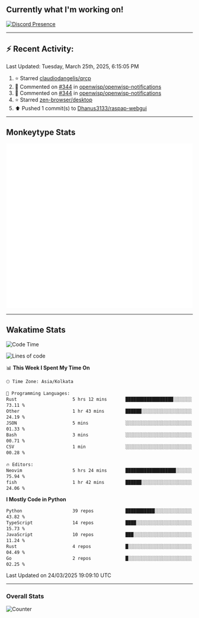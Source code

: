 ## Currently what I'm working on!
[![Discord Presence](https://lanyard.cnrad.dev/api/534981034400284712)](https://discord.com/users/534981034400284712)

---

## :zap: Recent Activity:
<!--RECENT_ACTIVITY:last_update-->
Last Updated: Tuesday, March 25th, 2025, 6:15:05 PM
<!--RECENT_ACTIVITY:last_update_end-->
<!--RECENT_ACTIVITY:start-->
1. ⭐ Starred [claudiodangelis/qrcp](https://github.com/claudiodangelis/qrcp)<br>
2. 💬 Commented on [#344](https://github.com/openwisp/openwisp-notifications/pull/344#discussion_r2010058025) in [openwisp/openwisp-notifications](https://github.com/openwisp/openwisp-notifications)<br>
3. 💬 Commented on [#344](https://github.com/openwisp/openwisp-notifications/pull/344#discussion_r2010055202) in [openwisp/openwisp-notifications](https://github.com/openwisp/openwisp-notifications)<br>
4. ⭐ Starred [zen-browser/desktop](https://github.com/zen-browser/desktop)<br>
5. ⬆️ Pushed 1 commit(s) to [Dhanus3133/raspap-webgui](https://github.com/Dhanus3133/raspap-webgui)<br>
<!--RECENT_ACTIVITY:end-->

---

## Monkeytype Stats
<a href="https://monkeytype.com/profile/dhanus">
  <img src="https://raw.githubusercontent.com/Dhanus3133/Dhanus3133/monkeytype/monkeytype-lb.svg" alt="Monkeytype Profile" />
</a>

---

## Wakatime Stats
<!--START_SECTION:waka-->
![Code Time](http://img.shields.io/badge/Code%20Time-2%2C602%20hrs%2011%20mins-blue)

![Lines of code](https://img.shields.io/badge/From%20Hello%20World%20I%27ve%20Written-5.9%20million%20lines%20of%20code-blue)

📊 **This Week I Spent My Time On** 

```text
🕑︎ Time Zone: Asia/Kolkata

💬 Programming Languages: 
Rust                     5 hrs 12 mins       ██████████████████░░░░░░░   73.11 % 
Other                    1 hr 43 mins        ██████░░░░░░░░░░░░░░░░░░░   24.19 % 
JSON                     5 mins              ░░░░░░░░░░░░░░░░░░░░░░░░░   01.33 % 
Bash                     3 mins              ░░░░░░░░░░░░░░░░░░░░░░░░░   00.71 % 
CSV                      1 min               ░░░░░░░░░░░░░░░░░░░░░░░░░   00.28 % 

🔥 Editors: 
Neovim                   5 hrs 24 mins       ███████████████████░░░░░░   75.94 % 
fish                     1 hr 42 mins        ██████░░░░░░░░░░░░░░░░░░░   24.06 % 
```

**I Mostly Code in Python** 

```text
Python                   39 repos            ███████████░░░░░░░░░░░░░░   43.82 % 
TypeScript               14 repos            ████░░░░░░░░░░░░░░░░░░░░░   15.73 % 
JavaScript               10 repos            ███░░░░░░░░░░░░░░░░░░░░░░   11.24 % 
Rust                     4 repos             █░░░░░░░░░░░░░░░░░░░░░░░░   04.49 % 
Go                       2 repos             █░░░░░░░░░░░░░░░░░░░░░░░░   02.25 % 
```




 Last Updated on 24/03/2025 19:09:10 UTC
<!--END_SECTION:waka-->
---

### Overall Stats

<img src="https://moe-counter.glitch.me/get/@Dhanus3133?theme=asoul" alt="Counter" />
